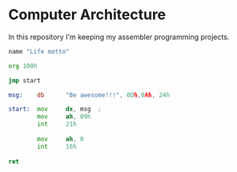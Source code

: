 # Computer Architecture

In this repository I'm keeping my assembler programming projects.

```asm
name "Life motto"

org 100h

jmp start       

msg:    db      "Be awesome!!!", 0Dh,0Ah, 24h

start:  mov     dx, msg  ;
        mov     ah, 09h  
        int     21h      
        
        mov     ah, 0 
        int     16h     
        
ret
```